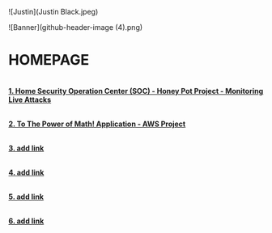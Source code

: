 ![Justin](Justin Black.jpeg)

![Banner](github-header-image (4).png)

# HOMEPAGE

<br><ins>**1. [Home Security Operation Center (SOC) - Honey Pot Project - Monitoring Live Attacks](https://justin-cartledge.github.io/JC-Repo/)** </ins>

<br><ins>**2. [To The Power of Math! Application - AWS Project](https://justin-cartledge.github.io/Power_of_Math_Project/)**</ins><br>

<br><ins>**3. add link**</ins><br>

<br><ins>**4. add link**</ins><br>

<br><ins>**5. add link**</ins><br>

<br><ins>**6. add link**</ins><br>
